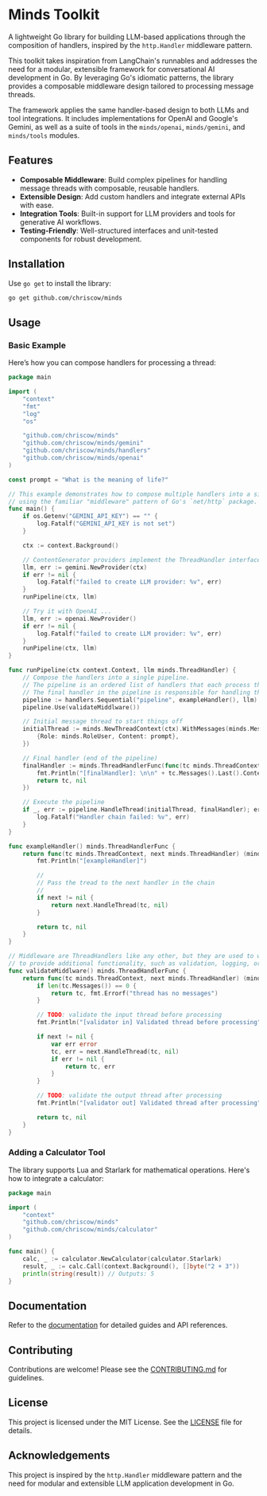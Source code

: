 
# Minds Toolkit

A lightweight Go library for building LLM-based applications through the
composition of handlers, inspired by the `http.Handler` middleware pattern.

This toolkit takes inspiration from LangChain's runnables and addresses the need
for a modular, extensible framework for conversational AI development in Go. By
leveraging Go's idiomatic patterns, the library provides a composable middleware
design tailored to processing message threads.

The framework applies the same handler-based design to both LLMs and tool
integrations. It includes implementations for OpenAI and Google's Gemini, as
well as a suite of tools in the `minds/openai`, `minds/gemini`, and
`minds/tools` modules.

## Features

- **Composable Middleware**: Build complex pipelines for handling message threads with composable, reusable handlers.
- **Extensible Design**: Add custom handlers and integrate external APIs with ease.
- **Integration Tools**: Built-in support for LLM providers and tools for generative AI workflows.
- **Testing-Friendly**: Well-structured interfaces and unit-tested components for robust development.

## Installation

Use `go get` to install the library:

```bash
go get github.com/chriscow/minds
```

## Usage

### Basic Example

Here’s how you can compose handlers for processing a thread:

```go
package main

import (
	"context"
	"fmt"
	"log"
	"os"

	"github.com/chriscow/minds"
	"github.com/chriscow/minds/gemini"
	"github.com/chriscow/minds/handlers"
	"github.com/chriscow/minds/openai"
)

const prompt = "What is the meaning of life?"

// This example demonstrates how to compose multiple handlers into a single pipeline
// using the familiar "middleware" pattern of Go's `net/http` package.
func main() {
	if os.Getenv("GEMINI_API_KEY") == "" {
		log.Fatalf("GEMINI_API_KEY is not set")
	}

	ctx := context.Background()

    // ContentGenerator providers implement the ThreadHandler interface
	llm, err := gemini.NewProvider(ctx)
	if err != nil {
		log.Fatalf("failed to create LLM provider: %v", err)
	}
	runPipeline(ctx, llm)

    // Try it with OpenAI ...
	llm, err := openai.NewProvider()
	if err != nil {
		log.Fatalf("failed to create LLM provider: %v", err)
	}
	runPipeline(ctx, llm)
}

func runPipeline(ctx context.Context, llm minds.ThreadHandler) {
	// Compose the handlers into a single pipeline.
	// The pipeline is an ordered list of handlers that each process the thread in some way.
	// The final handler in the pipeline is responsible for handling the final result.
	pipeline := handlers.Sequential("pipeline", exampleHandler(), llm) // Add more handlers ...
	pipeline.Use(validateMiddlware())

	// Initial message thread to start things off
	initialThread := minds.NewThreadContext(ctx).WithMessages(minds.Messages{
		{Role: minds.RoleUser, Content: prompt},
	})

	// Final handler (end of the pipeline)
	finalHandler := minds.ThreadHandlerFunc(func(tc minds.ThreadContext, next minds.ThreadHandler) (minds.ThreadContext, error) {
		fmt.Println("[finalHandler]: \n\n" + tc.Messages().Last().Content)
		return tc, nil
	})

	// Execute the pipeline
	if _, err := pipeline.HandleThread(initialThread, finalHandler); err != nil {
		log.Fatalf("Handler chain failed: %v", err)
	}
}

func exampleHandler() minds.ThreadHandlerFunc {
	return func(tc minds.ThreadContext, next minds.ThreadHandler) (minds.ThreadContext, error) {
		fmt.Println("[exampleHandler]")

		//
		// Pass the tread to the next handler in the chain
		//
		if next != nil {
			return next.HandleThread(tc, nil)
		}

		return tc, nil
	}
}

// Middleware are ThreadHandlers like any other, but they are used to wrap other handlers
// to provide additional functionality, such as validation, logging, or error handling.
func validateMiddlware() minds.ThreadHandlerFunc {
	return func(tc minds.ThreadContext, next minds.ThreadHandler) (minds.ThreadContext, error) {
		if len(tc.Messages()) == 0 {
			return tc, fmt.Errorf("thread has no messages")
		}

		// TODO: validate the input thread before processing
		fmt.Println("[validator in] Validated thread before processing")

		if next != nil {
			var err error
			tc, err = next.HandleThread(tc, nil)
			if err != nil {
				return tc, err
			}
		}

		// TODO: validate the output thread after processing
		fmt.Println("[validator out] Validated thread after processing")

		return tc, nil
	}
}
```

### Adding a Calculator Tool

The library supports Lua and Starlark for mathematical operations. Here's how to integrate a calculator:

```go
package main

import (
    "context"
    "github.com/chriscow/minds"
    "github.com/chriscow/minds/calculator"
)

func main() {
    calc, _ := calculator.NewCalculator(calculator.Starlark)
    result, _ := calc.Call(context.Background(), []byte("2 + 3"))
    println(string(result)) // Outputs: 5
}
```

## Documentation

Refer to the [documentation](https://github.com/chriscow/minds/docs) for detailed guides and API references.

## Contributing

Contributions are welcome! Please see the [CONTRIBUTING.md](CONTRIBUTING.md) for guidelines.

## License

This project is licensed under the MIT License. See the [LICENSE](LICENSE) file for details.

## Acknowledgements

This project is inspired by the `http.Handler` middleware pattern and the need for modular and extensible LLM application development in Go.

